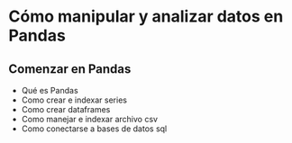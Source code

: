 # Cómo manipular y analizar datos en Pandas 

## Comenzar en Pandas

* Qué es Pandas
* Como crear e indexar series
* Como crear dataframes
* Como manejar e indexar archivo csv
* Como conectarse a bases de datos sql